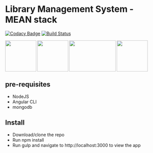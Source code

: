 # Library Management System - MEAN stack 

[![Codacy Badge](https://api.codacy.com/project/badge/Grade/693f085ee97947ce8dc0514b46d68c51)](https://app.codacy.com/app/xXZang3tsuXx/mean-book-library?utm_source=github.com&utm_medium=referral&utm_content=xXZang3tsuXx/mean-book-library&utm_campaign=badger)
[![Build Status](https://travis-ci.org/xXZang3tsuXx/mean-book-library.svg?branch=master)](https://travis-ci.org/xXZang3tsuXx/mean-book-library)

<div>
<img align="left" width="100" height="100" src="https://i2.wp.com/www.damiencosset.com/wp-content/uploads/2017/07/mongodb.png">

<img align="center" width="100" height="100" src="https://www.atatus.com/images/devicon/icon-express.svg">

<img align="left" width="100" height="100" src="https://png.icons8.com/color/1600/angularjs.png">

<img align="left" width="150" height="100" src="https://cdn.pixabay.com/photo/2015/04/23/17/41/node-js-736399_960_720.png">

</div>


## pre-requisites

  - NodeJS
  - Angular CLI  
  - mongodb

## Install 

  - Download/clone the repo
  - Run npm install
  - Run gulp and navigate to http://localhost:3000 to view the app